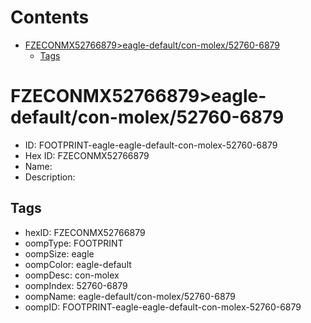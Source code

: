 



Contents
========

* [FZECONMX52766879>eagle-default/con-molex/52760-6879](#fzeconmx52766879eagle-defaultcon-molex52760-6879)
	* [Tags](#tags)

# FZECONMX52766879>eagle-default/con-molex/52760-6879

- ID: FOOTPRINT-eagle-eagle-default-con-molex-52760-6879
- Hex ID: FZECONMX52766879
- Name: 
- Description: 

## Tags

- hexID: FZECONMX52766879
- oompType: FOOTPRINT
- oompSize: eagle
- oompColor: eagle-default
- oompDesc: con-molex
- oompIndex: 52760-6879
- oompName: eagle-default/con-molex/52760-6879
- oompID: FOOTPRINT-eagle-eagle-default-con-molex-52760-6879
